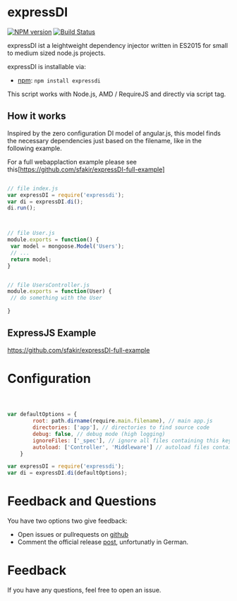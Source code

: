 # expressDI

[![NPM version](http://img.shields.io/npm/v/async.svg)](https://www.npmjs.org/package/expressDI)
[![Build Status](https://travis-ci.org/sfakir/feiertagejs.svg?branch=master)](https://travis-ci.org/sfakir/feiertagejs)


expressDI ist a leightweight dependency injector written in ES2015 for small to medium
sized node.js projects.


expressDI is installable via:


- [npm](http://npm.io/): `npm install expressdi`


This script works with Node.js, AMD / RequireJS and directly via script tag.


## How it works

Inspired by the zero configuration DI model of angular.js, this model finds the 
necessary dependencies just based on the filename, like in the following example.

For a full webapplaction example please see this[https://github.com/sfakir/expressDI-full-example]

```javascript

// file index.js
var expressDI = require('expressdi');
var di = expressDI.di();
di.run();



// file User.js
module.exports = function() {
 var model = mongoose.Model('Users');
 // ...
 return model;
}


// file UsersController.js
module.exports = function(User) {
 // do something with the User
 
}

```


## ExpressJS Example

https://github.com/sfakir/expressDI-full-example


# Configuration

## 
```javascript


var defaultOptions = {
        root: path.dirname(require.main.filename), // main app.js
        directories: ['app'], // directories to find source code
        debug: false, // debug mode (high logging)
        ignoreFiles: ['_spec'], // ignore all files containing this keyword(s)
        autoload: ['Controller', 'Middleware'] // autoload files containing this keyword(s), so called 'defaults'
    }

var expressDI = require('expressdi');
var di = expressDI.di(defaultOptions);


```


# Feedback and Questions

You have two options two give feedback:

* Open issues or pullrequests on [github](https://github.com/sfakir/expressdi)
* Comment the official release [post](http://www.fakir.it/feiertage-js-feiertage-fuer-node-js-und-im-browser/), unfortunatly in German.


# Feedback

If you have any questions, feel free to open an issue.
